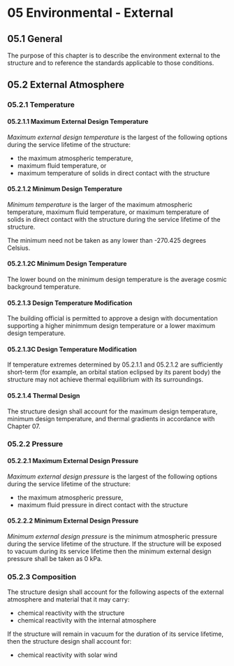 # 05 Environmental - External

## 05.1 General
The purpose of this chapter is to describe the environment external to the structure and to reference the standards applicable to those conditions.

## 05.2 External Atmosphere
### 05.2.1 Temperature
#### 05.2.1.1 Maximum External Design Temperature
*Maximum external design temperature* is the largest of the following options during the service lifetime of the structure:
- the maximum atmospheric temperature,
- maximum fluid temperature, or
- maximum temperature of solids in direct contact with the structure

#### 05.2.1.2 Minimum Design Temperature
*Minimum temperature* is the larger of the maximum atmospheric temperature, maximum fluid temperature, or maximum temperature of solids in direct contact with the structure during the service lifetime of the structure.

The minimum need not be taken as any lower than -270.425 degrees Celsius.

#### 05.2.1.2C Minimum Design Temperature
The lower bound on the minimum design temperature is the average cosmic background temperature.

#### 05.2.1.3 Design Temperature Modification
The building official is permitted to approve a design with documentation supporting a higher minimmum design temperature or a lower maximum design temperature.

#### 05.2.1.3C Design Temperature Modification
If temperature extremes determined by 05.2.1.1 and 05.2.1.2 are sufficiently short-term (for example, an orbital station eclipsed by its parent body) the structure may not achieve thermal equilibrium with its surroundings.

#### 05.2.1.4 Thermal Design
The structure design shall account for the maximum design temperature, minimum design temperature, and thermal gradients in accordance with Chapter 07.

### 05.2.2 Pressure
#### 05.2.2.1 Maximum External Design Pressure
*Maximum external design pressure* is the largest of the following options during the service lifetime of the structure:
- the maximum atmospheric pressure,
- maximum fluid pressure in direct contact with the structure

#### 05.2.2.2 Minimum External Design Pressure
*Minimum external design pressure* is the minimum atmospheric pressure during the service lifetime of the structure. If the structure will be exposed to vacuum during its service lifetime then the minimum external design pressure shall be taken as 0 kPa.

### 05.2.3 Composition

The structure design shall account for the following aspects of the external atmosphere and material that it may carry:

- chemical reactivity with the structure
- chemical reactivity with the internal atmosphere

If the structure will remain in vacuum for the duration of its service lifetime, then the structure design shall account for:

- chemical reactivity with solar wind
